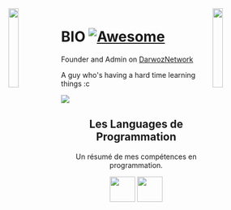 <img align='left' src='https://art.ngfiles.com/images/1114000/1114896_amenduhh_creeper.gif?f1576629556' width='20%'>
<img align='right' src='https://image.myanimelist.net/ui/5LYzTBVoS196gvYvw3zjwDjXSKSJcvGiCrVwYEyd1ZI' width='20%'>

# BIO [![Awesome](https://cdn.rawgit.com/sindresorhus/awesome/d7305f38d29fed78fa85652e3a63e154dd8e8829/media/badge.svg)](https://github.com/sindresorhus/awesome#readme)
Founder and Admin on [DarwozNetwork](https://twitter.com/DarwozNetwork)

A guy who's having a hard time learning things :c

![](https://komarev.com/ghpvc/?username=daniiieru&color=blue)

<h2 align="center">Les Languages de Programmation</h2>
<p align="center">Un résumé de mes compétences en programmation.</p>

<p align="center">
  <img src='https://raw.githubusercontent.com/sammwyy/sammwyy/master/skills/java.png' height='50px'>
  <img src='https://raw.githubusercontent.com/sammwyy/sammwyy/master/skills/python.png' height='50px'>
</p>

